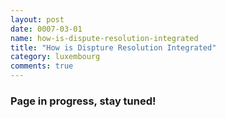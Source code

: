 ```yaml
---
layout: post
date: 0007-03-01
name: how-is-dispute-resolution-integrated
title: "How is Dispture Resolution Integrated"
category: luxembourg
comments: true
---
```


### Page in progress, stay tuned!
